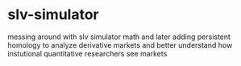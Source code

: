 # slv-simulator

messing around with slv simulator math and later adding persistent homology to analyze derivative markets and better understand how instutional quantitative researchers see markets
